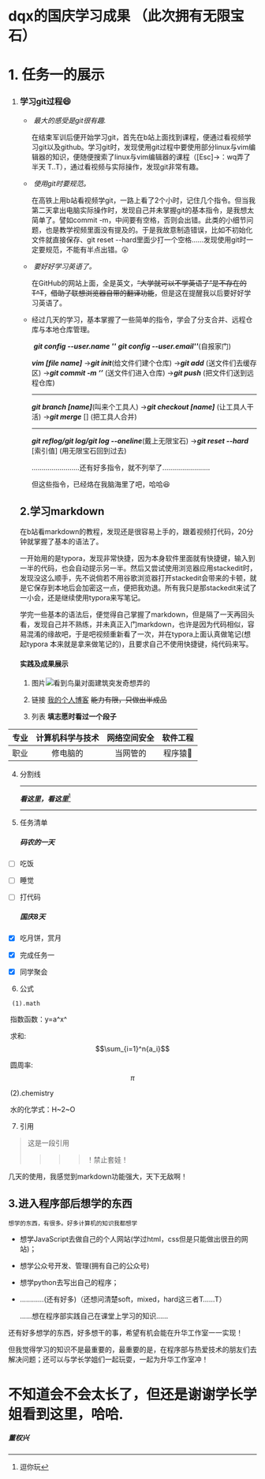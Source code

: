   # dqx的国庆学习成果 （此次拥有无限宝石）
  # 1. 任务一的展示

1. ### 学习git过程:smile:

   * ​        *最大的感受是git很有趣.*

     ​        在结束军训后便开始学习git，首先在b站上面找到课程，便通过看视频学习git以及github。学习git时，发现使用git过程中要使用部分linux与vim编辑器的知识，便随便搜索了linux与vim编辑器的课程（[Esc]→：wq弄了半天 T..T），通过看视频与实际操作，发现git非常有趣。

   * ​        *使用git时要规范。*

     ​         在高铁上用b站看视频学git，一路上看了2个小时，记住几个指令。但当我第二天拿出电脑实际操作时，发现自己并未掌握git的基本指令，是我想太简单了。譬如commit -m，中间要有空格，否则会出错。此类的小细节问题，也是教学视频里面没有提及的。于是我故意制造错误，比如不初始化文件就直接保存、git reset --hard里面少打一个空格……发现使用git时一定要规范，不能有半点出错。:open_mouth:

   * ​         *要好好学习英语了。*

     ​         在GitHub的网站上面，全是英文，~~“大学就可以不学英语了”是不存在的T^T~~，~~借助了联想浏览器自带的翻译功能~~，但是这在提醒我以后要好好学习英语了。  

   * 经过几天的学习，基本掌握了一些简单的指令，学会了分支合并、远程仓库与本地仓库管理。

     ​   ***git config --user.name ''***  ***git config --user.email''***(自报家门) 

     ***vim [file name]***   →***git init***(给文件们建个仓库)  →***git add*** (送文件们去缓存区)  →***git commit -m ‘’***  (送文件们进入仓库)  →***git push*** (把文件们送到远程仓库)   

     ***

     ***git branch [name]***(叫来个工具人) →***git checkout [name]*** (让工具人干活) →***git merge*** [] (把工具人合并) 

     ***

     ***git reflog/git log/git log --oneline***(戴上无限宝石) →***git reset --hard*** [索引值] (用无限宝石回到过去)

       ……………………还有好多指令，就不列举了……………………

     但这些指令，已经烙在我脑海里了吧，哈哈:laughing:


   ## 2.学习markdown

   ​         在b站看markdown的教程，发现还是很容易上手的，跟着视频打代码，20分钟就掌握了基本的语法了。   

   ​        一开始用的是typora，发现非常快捷，因为本身软件里面就有快捷键，输入到一半的代码，也会自动提示另一半。然后又尝试使用浏览器应用stackedit时，发现没这么顺手，先不说倘若不用谷歌浏览器打开stackedit会带来的卡顿，就是它保存到本地后会加密这一点，便把我劝退。所有我只是那stackedit来试了一小会，还是继续使用typora来写笔记。

   ​             学完一些基本的语法后，便觉得自己掌握了markdown，但是隔了一天再回头看，发现自己并不熟练，并未真正入门markdown，也许是因为代码相似，容易混淆的缘故吧，于是吧视频重新看了一次，并在typora上面认真做笔记(想起typora 本来就是拿来做笔记的)，且要求自己不使用快捷键，纯代码来写。

   #### 实践及成果展示
   1. 图片![](http://a1.qpic.cn/psc?/V531UlX241JW6z3dcPNu229pL320TdIg/ruAMsa53pVQWN7FLK88i5pxG0dDRa875*qostQTg7hUGxI2pLlxxJ45oD7TwqF93tBYDwfJvAGYhiBWjIrg3qG5ufqBJvCv1N00bziB749c!/b&ek=1&kp=1&pt=0&bo=bARVAQAAAAABFww!&tl=3&vuin=3121460470&tm=1602313200&sce=60-2-2&rf=viewer_4 '看到鸟巢对面建筑突发奇想弄的')

   2. 链接 [我的个人博客](https://dqxlzlz.github.io/ '最好不要点开你会失望的')  ~~能力有限，只做出半成品~~

   3. 列表    **填志愿时看过一个段子**

 | 专业 | 计算机科学与技术 | 网络空间安全 | 软件工程 |
   | :--: | :--------------: | :----------: | :------: |
   | 职业 |     修电脑的     |   当网管的   | 程序猿🐒  |

   4. 分割线

      ---

      ***看这里，看这里***[^哈哈什么也没有]

      ***

   5. 任务清单

      ##### 码农的一天

   - [ ] 吃饭
   - [ ] 睡觉
   - [ ] 打代码

        ##### 国庆8天

   - [x] 吃月饼，赏月

   - [x] 完成任务一

   - [x] 同学聚会

   6. 公式

     (1).math    

   ​        指数函数：y=a^x^

   ​       求和:$$\sum_{i=1}^n{a_i}$$

   ​     圆周率:$$\pi$$

   ​       (2).chemistry

   ​         水的化学式：H~2~O

   7. 引用

> 这是一段引用
>
> > 
> >
> > > 
> > >
> > > >！禁止套娃！


几天的使用，我感觉到markdown功能强大，天下无敌啊！

## 3.进入程序部后想学的东西
    想学的东西，有很多。好多计算机的知识我都想学

* 想学JavaScript去做自己的个人网站(学过html，css但是只能做出很丑的网站)；

* 想学公众号开发、管理(拥有自己的公众号)

* 想学python去写出自己的程序；

* …………(还有好多)（还想问清楚soft，mixed，hard这三者T……T）

  ……想在程序部实践自己在课堂上学习的知识……

​        还有好多想学的东西，好多想干的事，希望有机会能在升华工作室一一实现！

​        但我觉得学习的知识不是最重要的，最重要的是，在程序部与热爱技术的朋友们去解决问题；还可以与学长学姐们一起玩耍，一起为升华工作室冲！

# 不知道会不会太长了，但还是谢谢学长学姐看到这里，哈哈.

##### 董权兴

[^哈哈什么也没有]: 逗你玩

